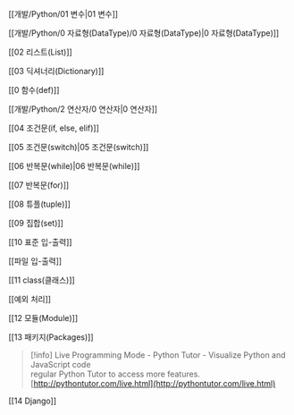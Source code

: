 [[개발/Python/01 변수|01 변수]]

[[개발/Python/0 자료형(DataType)/0 자료형(DataType)|0 자료형(DataType)]]

[[02 리스트(List)]]

[[03 딕셔너리(Dictionary)]]

[[0 함수(def)]]

[[개발/Python/2 연산자/0 연산자|0 연산자]]

[[04 조건문(if, else, elif)]]

[[05 조건문(switch)|05 조건문(switch)]]

[[06 반복문(while)|06 반복문(while)]]

[[07 반복문(for)]]

[[08 튜플(tuple)]]

[[09 집합(set)]]

[[10 표준 입-출력]]

[[파일 입-출력]]

[[11 class(클래스)]]

[[예외 처리]]

[[12 모듈(Module)]]

[[13 패키지(Packages)]]

> [!info] Live Programming Mode - Python Tutor - Visualize Python and JavaScript code  
> regular Python Tutor to access more features.  
> [http://pythontutor.com/live.html](http://pythontutor.com/live.html)  

[[14 Django]]